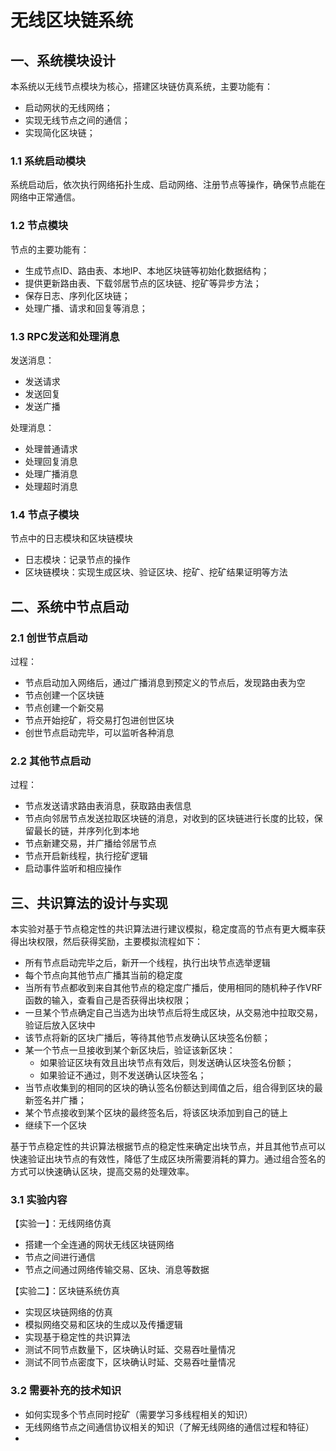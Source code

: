 # 无线区块链系统

## 一、系统模块设计

本系统以无线节点模块为核心，搭建区块链仿真系统，主要功能有：
* 启动网状的无线网络；
* 实现无线节点之间的通信；
* 实现简化区块链；

### 1.1 系统启动模块

系统启动后，依次执行网络拓扑生成、启动网络、注册节点等操作，确保节点能在网络中正常通信。

### 1.2 节点模块

节点的主要功能有：
* 生成节点ID、路由表、本地IP、本地区块链等初始化数据结构；
* 提供更新路由表、下载邻居节点的区块链、挖矿等异步方法；
* 保存日志、序列化区块链；
* 处理广播、请求和回复等消息；

### 1.3 RPC发送和处理消息

发送消息：
* 发送请求
* 发送回复
* 发送广播

处理消息：
* 处理普通请求
* 处理回复消息
* 处理广播消息
* 处理超时消息
  
### 1.4 节点子模块

节点中的日志模块和区块链模块
* 日志模块：记录节点的操作
* 区块链模块：实现生成区块、验证区块、挖矿、挖矿结果证明等方法

## 二、系统中节点启动

### 2.1 创世节点启动

过程：
* 节点启动加入网络后，通过广播消息到预定义的节点后，发现路由表为空
* 节点创建一个区块链
* 节点创建一个新交易
* 节点开始挖矿，将交易打包进创世区块
* 创世节点启动完毕，可以监听各种消息

### 2.2 其他节点启动

过程：
* 节点发送请求路由表消息，获取路由表信息
* 节点向邻居节点发送拉取区块链的消息，对收到的区块链进行长度的比较，保留最长的链，并序列化到本地
* 节点新建交易，并广播给邻居节点
* 节点开启新线程，执行挖矿逻辑
* 启动事件监听和相应操作

## 三、共识算法的设计与实现

本实验对基于节点稳定性的共识算法进行建议模拟，稳定度高的节点有更大概率获得出块权限，然后获得奖励，主要模拟流程如下：
* 所有节点启动完毕之后，新开一个线程，执行出块节点选举逻辑
* 每个节点向其他节点广播其当前的稳定度
* 当所有节点都收到来自其他节点的稳定度广播后，使用相同的随机种子作VRF函数的输入，查看自己是否获得出块权限；
* 一旦某个节点确定自己当选为出块节点后将生成区块，从交易池中拉取交易，验证后放入区块中
* 该节点将新的区块广播后，等待其他节点发确认区块签名份额；
* 某一个节点一旦接收到某个新区块后，验证该新区块：
  * 如果验证区块有效且出块节点有效后，则发送确认区块签名份额；
  * 如果验证不通过，则不发送确认区块签名；
* 当节点收集到的相同的区块的确认签名份额达到阈值之后，组合得到区块的最新签名并广播；
* 某个节点接收到某个区块的最终签名后，将该区块添加到自己的链上
* 继续下一个区块

基于节点稳定性的共识算法根据节点的稳定性来确定出块节点，并且其他节点可以快速验证出块节点的有效性，降低了生成区块所需要消耗的算力。通过组合签名的方式可以快速确认区块，提高交易的处理效率。

### 3.1 实验内容

【实验一】：无线网络仿真
* 搭建一个全连通的网状无线区块链网络
* 节点之间进行通信
* 节点之间通过网络传输交易、区块、消息等数据

【实验二】：区块链系统仿真
* 实现区块链网络的仿真
* 模拟网络交易和区块的生成以及传播逻辑
* 实现基于稳定性的共识算法
* 测试不同节点数量下，区块确认时延、交易吞吐量情况
* 测试不同节点密度下，区块确认时延、交易吞吐量情况
  
### 3.2 需要补充的技术知识

* 如何实现多个节点同时挖矿（需要学习多线程相关的知识）
* 无线网络节点之间通信协议相关的知识（了解无线网络的通信过程和特征）
* 

